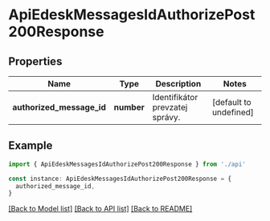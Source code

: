 # ApiEdeskMessagesIdAuthorizePost200Response

## Properties

| Name                      | Type       | Description                     | Notes                  |
| ------------------------- | ---------- | ------------------------------- | ---------------------- |
| **authorized_message_id** | **number** | Identifikátor prevzatej správy. | [default to undefined] |

## Example

```typescript
import { ApiEdeskMessagesIdAuthorizePost200Response } from './api'

const instance: ApiEdeskMessagesIdAuthorizePost200Response = {
  authorized_message_id,
}
```

[[Back to Model list]](../README.md#documentation-for-models) [[Back to API list]](../README.md#documentation-for-api-endpoints) [[Back to README]](../README.md)
